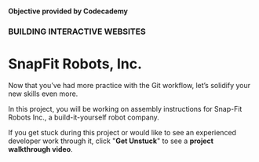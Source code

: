 #### Objective provided by Codecademy

### BUILDING INTERACTIVE WEBSITES

# SnapFit Robots, Inc.

Now that you’ve had more practice with the Git workflow, let’s solidify your new skills even more.

In this project, you will be working on assembly instructions for Snap-Fit Robots Inc., a build-it-yourself robot company.

If you get stuck during this project or would like to see an experienced developer work through it, click "**Get Unstuck**" to see a **project walkthrough video**.
